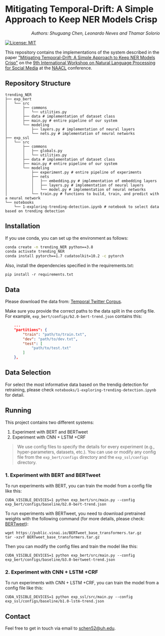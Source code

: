 # Mitigating Temporal-Drift: A Simple Approach to Keep NER Models Crisp
<p align="right"><i>Authors: Shuguang Chen, Leonardo Neves and Thamar Solorio</i></p> 

[![License: MIT](https://img.shields.io/badge/License-MIT-yellow.svg)](https://opensource.org/licenses/MIT) 

This repository contains the implementations of the system described in the paper ["Mitigating Temporal-Drift: A Simple Approach to Keep NER Models Crisp"]([https://](https://github.com/RiTUAL-UH/trending_NER)) on the [9th International Workshop on Natural Language Processing for Social Media](https://sites.google.com/site/socialnlp2021/) at the [NAACL](https://2021.naacl.org) conference.

## Repository Structure
```
trending_NER
├── exp_bert
│   └── src
│       ├── commons
│       │   └── utilities.py
│       ├── data # implementation of dataset class
│       ├── main.py # entire pipeline of our system
│       └── modeling
│           ├── layers.py # implementation of neural layers
│           └── nets.py # implementation of neural networks
├── exp_ssl
│   └── src
│       ├── commons
│       │   ├── globals.py
│       │   └── utilities.py
│       ├── data # implementation of dataset class
│       ├── main.py # entire pipeline of our system
│       └── modeling 
│           ├── experiment.py # entire pipeline of experiments
│           ├── nets
│           │   ├── embedding.py # implementation of embedding layers
│           │   ├── layers.py # implementation of neural layers
│           │   └── model.py # implementation of neural networks
│           └── train.py # functions to build, train, and predict with a neural network
└── notebooks
    └── 1-exploring-trending-detection.ipynb # notebook to select data based on trending detection
```

## Installation
If you use conda, you can set up the environment as follows:

```bash
conda create -n trending_NER python==3.8
conda activate trending_NER
conda install pytorch==1.7 cudatoolkit=10.2 -c pytorch
```

Also, install the dependencies specified in the requirements.txt:
```
pip install -r requirements.txt
```

## Data
Please download the data from: [Temporal Twitter Corpus](https://github.com/shrutirij/temporal-twitter-corpus).

Make sure you provide the correct paths to the data split in the config file. 
For example, `exp_bert/configs/b2.0-bert-trend.json` contains this:

```json
    ...
    "partitions": {
        "train": "path/to/train.txt",
        "dev": "path/to/dev.txt",
        "test": [
            "path/to/test.txt"
        ]
    },
```

## Data Selection
For select the most informative data based on the trendig detection for retraining, please check `notebooks/1-exploring-trending-detection.ipynb` for detail.

## Running

This project contains two different systems:
1. Experiment with BERT and BERTweet
2. Experiment with CNN + LSTM +CRF

> We use config files to specify the details for every experiment (e.g., hyper-parameters, datasets, etc.). You can use or modify any config file from the `exp_bert/configs` directory and the `exp_ssl/configs` directory.

### 1. Experiment with BERT and BERTweet

To run experiments with BERT, you can train the model from a config file like this:
```
CUDA_VISIBLE_DEVICES=1 python exp_bert/src/main.py --config exp_bert/configs/baseline/b2.0-bert-trend.json
```
To run experiments with BERTweet, you need to download pretrained weights with the following command (for more details, please check: [BERTweet](https://github.com/VinAIResearch/BERTweet)):
```
wget https://public.vinai.io/BERTweet_base_transformers.tar.gz
tar -xzvf BERTweet_base_transformers.tar.gz
```
Then you can modify the config files and train the model like this:

```
CUDA_VISIBLE_DEVICES=1 python exp_bert/src/main.py --config exp_bert/configs/baseline/b3.0-bertweet-trend.json
```

### 2. Experiment with CNN + LSTM +CRF
To run experiments with CNN + LSTM +CRF, you can train the model from a config file like this:
```
CUDA_VISIBLE_DEVICES=1 python exp_ssl/src/main.py --config exp_ssl/configs/baseline/b1.0-lstm-trend.json
```

## Contact
Feel free to get in touch via email to schen52@uh.edu.
